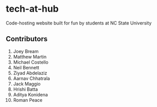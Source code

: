 # tech-at-hub

Code-hosting website built for fun by students at NC State University

## Contributors

1. Joey Bream
2. Matthew Martin
3. Michael Costello
4. Neil Bennett
5. Ziyad Abdelaziz
6. Aarnav Chhatrala
7. Jack Maggio
8. Hrishi Batta
9. Aditya Konidena
10. Roman Peace
